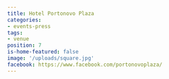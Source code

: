 ```yaml
---
title: Hotel Portonovo Plaza
categories:
- events-press
tags:
- venue
position: 7
is-home-featured: false
image: '/uploads/square.jpg'
facebook: https://www.facebook.com/portonovoplaza/
---
```

